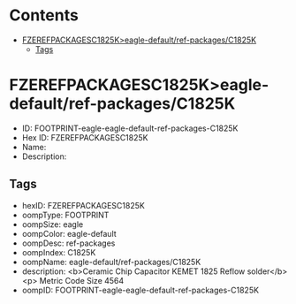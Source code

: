 



Contents
========

* [FZEREFPACKAGESC1825K>eagle-default/ref-packages/C1825K](#fzerefpackagesc1825keagle-defaultref-packagesc1825k)
	* [Tags](#tags)

# FZEREFPACKAGESC1825K>eagle-default/ref-packages/C1825K

- ID: FOOTPRINT-eagle-eagle-default-ref-packages-C1825K
- Hex ID: FZEREFPACKAGESC1825K
- Name: 
- Description: 

## Tags

- hexID: FZEREFPACKAGESC1825K
- oompType: FOOTPRINT
- oompSize: eagle
- oompColor: eagle-default
- oompDesc: ref-packages
- oompIndex: C1825K
- oompName: eagle-default/ref-packages/C1825K
- description: &lt;b&gt;Ceramic Chip Capacitor KEMET 1825 Reflow solder&lt;/b&gt;&lt;p&gt;&#xD;
Metric Code Size 4564
- oompID: FOOTPRINT-eagle-eagle-default-ref-packages-C1825K
